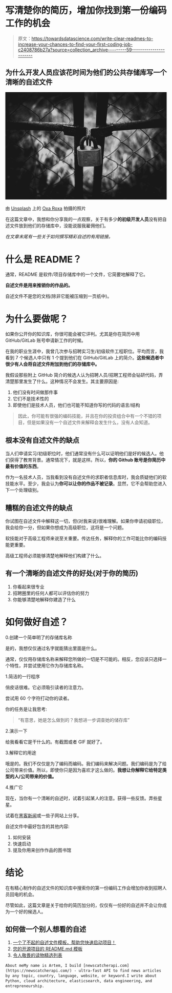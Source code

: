 # 写清楚你的简历，增加你找到第一份编码工作的机会

> 原文：<https://towardsdatascience.com/write-clear-readmes-to-increase-your-chances-to-find-your-first-coding-job-c2408786b27a?source=collection_archive---------59----------------------->

## 为什么开发人员应该花时间为他们的公共存储库写一个清晰的自述文件

![](img/f27ddafbef8ae3221bbc7cfb09dd6a1c.png)

由 [Unsplash](https://unsplash.com?utm_source=medium&utm_medium=referral) 上的 [Oxa Roxa](https://unsplash.com/@oxaroxa?utm_source=medium&utm_medium=referral) 拍摄的照片

在这篇文章中，我想和你分享我的一点观察，关于有多少**的初级开发人员**没有把自述文件放到他们的存储库中，没能说服我雇佣他们。

*在文章末尾有一些关于如何撰写精彩自述的有用链接。*

# 什么是 README？

通常，README 是软件/项目存储库中的一个文件，它简要地解释了它。

**自述文件是用来推销你的作品的。**

自述文件不是您的文档(除非它能被压缩到一页纸中)。

# 为什么要做呢？

如果你公开你的知识库，你很可能会被它评判。尤其是你在简历中用 GitHub/GitLab 账号申请新工作的时候。

在我的职业生涯中，我曾几次参与招聘实习生/初级软件工程职位。平均而言，我看到 7 个候选人中只有 1 个提到他们在 GitHub/GitLab 上的简介。**这些候选者中很少有人会将自述文件附加到他们的存储库中。**

我假设那些附上 GitHub 简介的候选人认为招聘人员/招聘工程师会钻研代码，弄清楚那里发生了什么。这种情况不会发生。其主要原因是:

1.  他们没有时间做那件事
2.  它们不是技术性的
3.  即使他们是技术人员，他们也可能不知道你写的代码的语言/结构

> 因此，你可能有很强的编码技能，并且在你的投资组合中有一个不错的项目，但是如果没有一个自述文件来解释会发生什么，没有人会知道。

## 根本没有自述文件的缺点

当人们申请实习/初级职位时，他们通常没有什么可以证明他们是好的候选人。他们获得了教育背景。通常情况下，就是这样。所以，**你的 Github 账号是你简历中最有价值的东西**。

作为一名技术人员，当我看到没有自述文件的求职者信息库时，我会质疑他们的软技能水平。至少，我会认为**你可以让你的作品不被记录**。显然，它不会帮助您进入下一个处理级别。

## 糟糕的自述文件的缺点

你试图在自述文件中解释这一切，但(对我来说)很难理解。如果你申请初级职位，我会给你一分，但如果你想成为高级职位，这将是一个问题。

软技能对于高级工程师来说至关重要。传达任务，解释你的工作可能比你的编码技能更重要。

高级工程师必须能够清楚地解释他们构建了什么。

## 有一个清晰的自述文件的好处(对于你的简历)

1.  你看起来很专业
2.  招聘圈里的任何人都可以评估你的努力
3.  你能够清楚地解释你建造了什么

# 如何做好自述？

0.创建一个简单明了的存储库名称

是的，我想仅仅通过名字就能猜出里面是什么。

通常，仅仅用存储库名称来解释您所做的一切是不可能的。相反，您应该只选择一个特性，并尝试使用它作为存储库名称。

1.简洁的一行程序

俏皮话很难。它必须吸引读者的注意力。

尝试用 60 个字符打动你的读者。

你的任务是让我思考:

> “有意思，她是怎么做到的？我想进一步调查她的储存库”

2.演示一下

给我看看它是干什么的。有截图或者 GIF 就好了。

3.解释它的用途

哦是的。我们不仅仅是为了编码而编码。我们编码来解决问题。我们编码是为了给公司带来价值。所以，即使你只是因为喜欢才这么做的。**我想让你解释它给特定类型的人/公司带来的价值。**

4.推广它

现在，当你有一个清晰的自述时，试着引起某人的注意。获得一些反馈。弄些星星。

试着在[黑客新闻](https://news.ycombinator.com/news)或一些子网站上分享。

自述文件中最好包含的其他内容:

1.  如何安装
2.  快速启动
3.  提及你用来创作作品的图书馆

# 结论

在有精心制作的自述文件的知识库中搜索你的第一份编码工作会增加你收到招聘人员回电的机会。

尽管如此，这篇文章是关于给你的简历加分的，仅仅有一份好的自述并不会让你成为一个好的候选人。

## 如何做一个别人想看的自述

1.  [一个了不起的自述文件模板，帮助您快速启动项目！](https://github.com/othneildrew/Best-README-Template)
2.  [您的开源项目的 README.md 模板](https://github.com/dbader/readme-template)
3.  [令人敬畏的读物精选列表](https://github.com/matiassingers/awesome-readme)

```
About meMy name is Artem, I build [newscatcherapi.com](https://newscatcherapi.com/) - ultra-fast API to find news articles by any topic, country, language, website, or keyword.I write about Python, cloud architecture, elasticsearch, data engineering, and entrepreneurship.
```